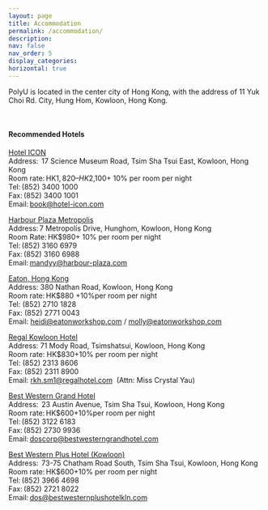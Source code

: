 ```yaml
---
layout: page
title: Accommodation
permalink: /accommodation/
description: 
nav: false
nav_order: 5
display_categories: 
horizontal: true
---
```



PolyU is located in the center city of Hong Kong, with the address of 11 Yuk Choi Rd. City, Hung Hom, Kowloon, Hong Kong. 

<br>

#### Recommended Hotels

[Hotel ICON](http://www.hotel-icon.com) <br>
Address:  17 Science Museum Road, Tsim Sha Tsui East, Kowloon, Hong Kong <br> 
Room rate: HK$1,820– HK$2,100+ 10% per room per night<br> 
Tel: (852) 3400 1000 <br> 
Fax: (852) 3400 1001 <br> 
Email: book@hotel-icon.com <br> 

[Harbour Plaza Metropolis](http://www.harbour-plaza.com/metropolis/Index-en.htm) <br> 
Address: 7 Metropolis Drive, Hunghom, Kowloon, Hong Kong <br> 
Room Rate: HK$980+ 10% per room per night <br> 
Tel: (852) 3160 6979 <br> 
Fax: (852) 3160 6988 <br> 
Email: mandyy@harbour-plaza.com <br> 


[Eaton, Hong Kong](http://hongkong.eatonhotels.com/) <br> 
Address: 380 Nathan Road, Kowloon, Hong Kong <br> 
Room rate: HK$880 +10%per room per night <br> 
Tel: (852) 2710 1828 <br> 
Fax: (852) 2771 0043 <br> 
Email: heidi@eatonworkshop.com /  molly@eatonworkshop.com <br> 

[Regal Kowloon Hotel](https://www.regalhotel.com/regal-kowloon-hotel/) <br> 
Address: 71 Mody Road, Tsimshatsui, Kowloon, Hong Kong <br> 
Room rate: HK$830+10% per room per night <br> 
Tel: (852) 2313 8606 <br> 
Fax: (852) 2311 8900 <br> 
Email: rkh.sm1@regalhotel.com  (Attn: Miss Crystal Yau) <br> 

[Best Western Grand Hotel](http://www.bestwesterngrandhotel.com/)<br> 
Address:  23 Austin Avenue, Tsim Sha Tsui, Kowloon, Hong Kong<br> 
Room rate: HK$600+10%per room per night<br> 
Tel: (852) 3122 6183<br> 
Fax: (852) 2730 9936<br> 
Email: doscorp@bestwesterngrandhotel.com<br> 

[Best Western Plus Hotel (Kowloon)](http://bestwesternplushotelkowloon.com)<br> 
Address:  73-75 Chatham Road South, Tsim Sha Tsui, Kowloon, Hong Kong<br> 
Room rate: HK$600+10% per room per night<br> 
Tel: (852) 3966 4698 <br> 
Fax: (852) 2721 8022 <br> 
Email: dos@bestwesternplushotelkln.com <br> 
